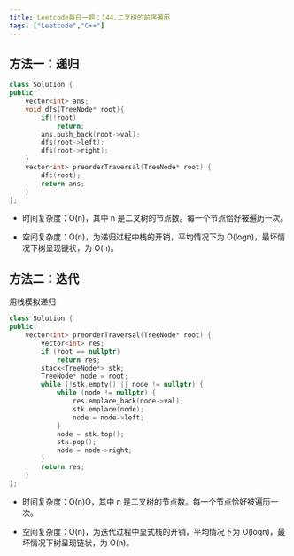 ```yaml
---
title: Leetcode每日一题：144.二叉树的前序遍历
tags: ["Leetcode","C++"]
---
```


## 方法一：递归

~~~C++
class Solution {
public:
    vector<int> ans;
    void dfs(TreeNode* root){
        if(!root)
            return;
        ans.push_back(root->val);
        dfs(root->left);
        dfs(root->right);
    }
    vector<int> preorderTraversal(TreeNode* root) {
        dfs(root);
        return ans;
    }
};
~~~

* 时间复杂度：O(n)，其中 n 是二叉树的节点数。每一个节点恰好被遍历一次。

* 空间复杂度：O(n)，为递归过程中栈的开销，平均情况下为 O(logn)，最坏情况下树呈现链状，为 O(n)。

## 方法二：迭代

用栈模拟递归

~~~C++
class Solution {
public:
    vector<int> preorderTraversal(TreeNode* root) {
        vector<int> res;
        if (root == nullptr) 
            return res;
        stack<TreeNode*> stk;
        TreeNode* node = root;
        while (!stk.empty() || node != nullptr) {
            while (node != nullptr) {
                res.emplace_back(node->val);
                stk.emplace(node);
                node = node->left;
            }
            node = stk.top();
            stk.pop();
            node = node->right;
        }
        return res;
    }
};
~~~

* 时间复杂度：O(n)O，其中 n 是二叉树的节点数。每一个节点恰好被遍历一次。

* 空间复杂度：O(n)，为迭代过程中显式栈的开销，平均情况下为 O(logn)，最坏情况下树呈现链状，为 O(n)。